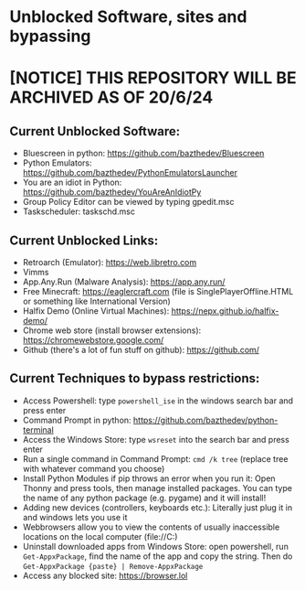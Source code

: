 # Unblocked Software, sites and bypassing

# [NOTICE] THIS REPOSITORY WILL BE ARCHIVED AS OF 20/6/24

## Current Unblocked Software:
- Bluescreen in python: https://github.com/bazthedev/Bluescreen
- Python Emulators: https://github.com/bazthedev/PythonEmulatorsLauncher
- You are an idiot in Python: https://github.com/bazthedev/YouAreAnIdiotPy
- Group Policy Editor can be viewed by typing gpedit.msc
- Taskscheduler: taskschd.msc

## Current Unblocked Links:

- Retroarch (Emulator): https://web.libretro.com
- Vimms
- App.Any.Run (Malware Analysis): https://app.any.run/
- Free Minecraft: https://eaglercraft.com (file is SinglePlayerOffline.HTML or something like International Version)
- Halfix Demo (Online Virtual Machines): https://nepx.github.io/halfix-demo/
- Chrome web store (install browser extensions): https://chromewebstore.google.com/
- Github (there's a lot of fun stuff on github): https://github.com/

## Current Techniques to bypass restrictions:

- Access Powershell: type `powershell_ise` in the windows search bar and press enter
- Command Prompt in python: https://github.com/bazthedev/python-terminal
- Access the Windows Store: type `wsreset` into the search bar and press enter
- Run a single command in Command Prompt: `cmd /k tree` (replace tree with whatever command you choose)
- Install Python Modules if pip throws an error when you run it: Open Thonny and press tools, then manage installed packages. You can type the name of any python package (e.g. pygame) and it will install!
- Adding new devices (controllers, keyboards etc.): Literally just plug it in and windows lets you use it
- Webbrowsers allow you to view the contents of usually inaccessible locations on the local computer (file://C:\)
- Uninstall downloaded apps from Windows Store: open powershell, run `Get-AppxPackage`, find the name of the app and copy the string. Then do `Get-AppxPackage {paste} | Remove-AppxPackage`
- Access any blocked site: https://browser.lol
